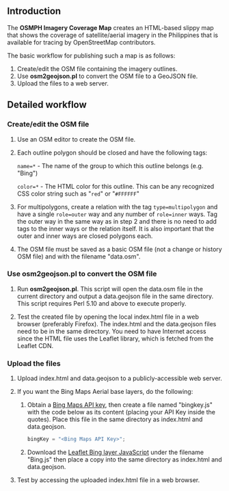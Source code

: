 ## Introduction

The **OSMPH Imagery Coverage Map** creates an HTML-based slippy map that shows the coverage of satellite/aerial imagery in the Philippines that is available for tracing by OpenStreetMap contributors.

The basic workflow for publishing such a map is as follows:

1. Create/edit the OSM file containing the imagery outlines.
2. Use **osm2geojson.pl** to convert the OSM file to a GeoJSON file.
3. Upload the files to a web server.


## Detailed workflow

### Create/edit the OSM file

1. Use an OSM editor to create the OSM file.

2. Each outline polygon should be closed and have the following tags:

   `name=*`  - The name of the group to which this outline belongs (e.g. "Bing")

   `color=*` - The HTML color for this outline. This can be any recognized CSS color string such as "`red`" or "`#FFFFFF`"

3. For multipolygons, create a relation with the tag `type=multipolygon` and have a single `role=outer` way and any number of `role=inner` ways. Tag the outer way in the same way as in step 2 and there is no need to add tags to the inner ways or the relation itself. It is also important that the outer and inner ways are closed polygons each.

4. The OSM file must be saved as a basic OSM file (not a change or history OSM file) and with the filename "data.osm".

### Use osm2geojson.pl to convert the OSM file

1. Run **osm2geojson.pl**. This script will open the data.osm file in the current directory and output a data.geojson file in the same directory. This script requires Perl 5.10 and above to execute properly.

2. Test the created file by opening the local index.html file in a web browser (preferably Firefox). The index.html and the data.geojson files need to be in the same directory. You need to have Internet access since the HTML file uses the Leaflet library, which is fetched from the Leaflet CDN.

### Upload the files

1. Upload index.html and data.geojson to a publicly-accessible web server.

2. If you want the Bing Maps Aerial base layers, do the following:

   1. Obtain a [Bing Maps API key](http://www.bingmapsportal.com/), then create a file named "bingkey.js" with the code below as its content (placing your API Key inside the quotes). Place this file in the same directory as index.html and data.geojson.

      ```javascript
      bingKey = "<Bing Maps API Key>";
      ```

   2. Download the [Leaflet Bing layer JavaScript](https://github.com/shramov/leaflet-plugins/blob/master/layer/tile/Bing.js) under the filename "Bing.js" then place a copy into the same directory as index.html and data.geojson.

3. Test by accessing the uploaded index.html file in a web browser.
